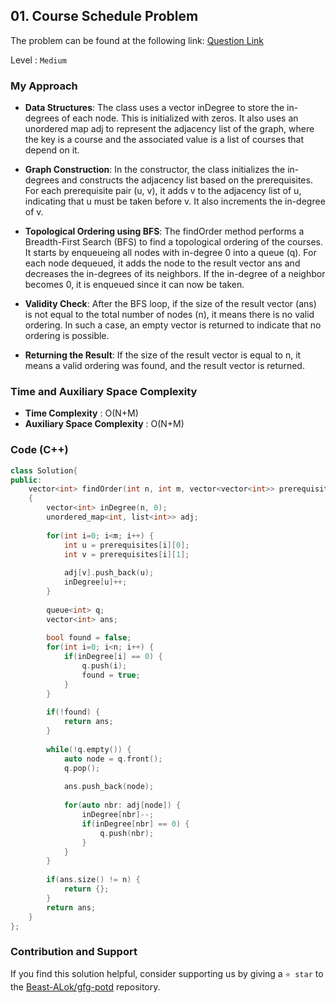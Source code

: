 ## 01. Course Schedule Problem
The problem can be found at the following link: [Question Link](https://www.geeksforgeeks.org/problems/course-schedule/1)

Level : `Medium`

### My Approach
- **Data Structures**:
The class uses a vector inDegree to store the in-degrees of each node. This is initialized with zeros.
It also uses an unordered map adj to represent the adjacency list of the graph, where the key is a course and the associated value is a list of courses that depend on it.

- **Graph Construction**:
In the constructor, the class initializes the in-degrees and constructs the adjacency list based on the prerequisites.
For each prerequisite pair (u, v), it adds v to the adjacency list of u, indicating that u must be taken before v. It also increments the in-degree of v.

- **Topological Ordering using BFS**:
The findOrder method performs a Breadth-First Search (BFS) to find a topological ordering of the courses.
It starts by enqueueing all nodes with in-degree 0 into a queue (q).
For each node dequeued, it adds the node to the result vector ans and decreases the in-degrees of its neighbors.
If the in-degree of a neighbor becomes 0, it is enqueued since it can now be taken.

- **Validity Check**:
After the BFS loop, if the size of the result vector (ans) is not equal to the total number of nodes (n), it means there is no valid ordering.
In such a case, an empty vector is returned to indicate that no ordering is possible.

- **Returning the Result**:
If the size of the result vector is equal to n, it means a valid ordering was found, and the result vector is returned.

### Time and Auxiliary Space Complexity

- **Time Complexity** : O(N+M)
- **Auxiliary Space Complexity** : O(N+M)

### Code (C++)
```cpp
class Solution{
public:
    vector<int> findOrder(int n, int m, vector<vector<int>> prerequisites) 
    {
        vector<int> inDegree(n, 0);
        unordered_map<int, list<int>> adj;
        
        for(int i=0; i<m; i++) {
            int u = prerequisites[i][0];
            int v = prerequisites[i][1];
            
            adj[v].push_back(u);
            inDegree[u]++;
        }
        
        queue<int> q;
        vector<int> ans;
        
        bool found = false;
        for(int i=0; i<n; i++) {
            if(inDegree[i] == 0) {
                q.push(i);
                found = true;
            }
        }
        
        if(!found) {
            return ans;
        }
        
        while(!q.empty()) {
            auto node = q.front();
            q.pop();
            
            ans.push_back(node);
            
            for(auto nbr: adj[node]) {
                inDegree[nbr]--;
                if(inDegree[nbr] == 0) {
                    q.push(nbr);
                }
            }
        }
        
        if(ans.size() != n) {
            return {};
        }
        return ans;
    }
};

```

### Contribution and Support

If you find this solution helpful, consider supporting us by giving a `⭐ star` to the [Beast-ALok/gfg-potd](https://github.com/Beast-ALok/gfg-potd) repository.